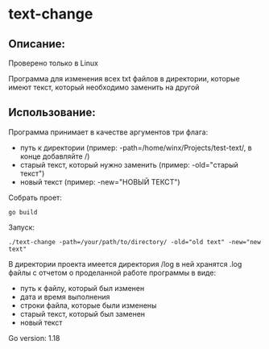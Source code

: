 # text-change

## Описание:
Проверено только в Linux

Программа для изменения всех txt файлов в директории, которые имеют текст, который необходимо заменить на другой

## Использование:

Программа принимает в качестве аргументов три флага:
- путь к директории (пример: -path=/home/winx/Projects/test-text/, в конце добавляйте /)
- старый текст, который нужно заменить (пример: -old="старый текст")
- новый текст (пример: -new="НОВЫЙ ТЕКСТ")

Собрать проет:

```
go build
```

Запуск:

```
./text-change -path=/your/path/to/directory/ -old="old text" -new="new text"
```

В директории проекта имеется директория /log
в ней хранятся .log файлы с отчетом о проделанной работе программы в виде:
- путь к файлу, который был изменен
- дата и время выполнения
- строки файла, которые были изменены
- старый текст, который был заменен
- новый текст

Go version: 1.18
